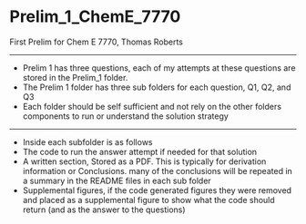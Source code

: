 # Prelim_1_ChemE_7770
First Prelim for Chem E 7770, Thomas Roberts


---------------------------------------------------------------------
- Prelim 1 has three questions, each of my attempts at these questions are stored in the Prelim_1 folder.
- The Prelim 1 folder has three sub folders for each question, Q1, Q2, and Q3 
- Each folder should be self sufficient and not rely on the other folders components to run or understand the solution strategy
______________________________________________________________________
-  Inside each subfolder is as follows 
  - The code to run the answer attempt if needed for that solution
  - A written section, Stored as a PDF. This is typically for derivation information or Conclusions. many of the conclusions will be repeated in a summary in the README files in each sub folder
  - Supplemental figures, if the code generated figures they were removed and placed as a supplemental figure to show what the code should return (and as the answer to the questions)
